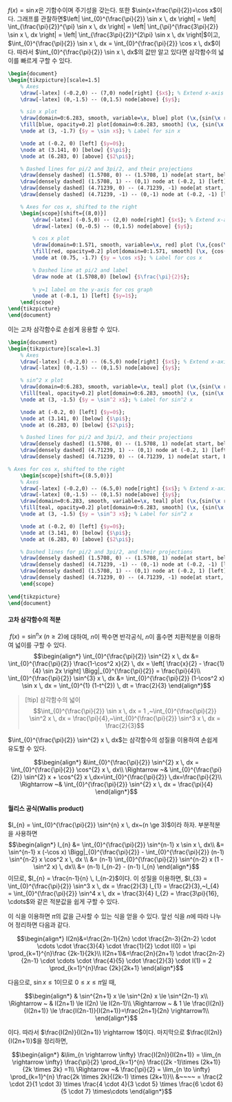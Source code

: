 $f(x)=\sin x$은 기함수이며 주기성을 갖는다. 또한 $\sin(x+\frac{\pi}{2})=\cos x$이다. 그래프를 관찰하면$\left| \int_{0}^{\frac{\pi}{2}} \sin x \, dx \right| = \left| \int_{\frac{\pi}{2}}^{\pi} \sin x \, dx \right| = \left| \int_{\pi}^{\frac{3\pi}{2}} \sin x \, dx \right| = \left| \int_{\frac{3\pi}{2}}^{2\pi} \sin x \, dx \right|$이고, $\int_{0}^{\frac{\pi}{2}} \sin x \, dx = \int_{0}^{\frac{\pi}{2}} \cos x \, dx$이다. 따라서 $\int_{0}^{\frac{\pi}{2}} \sin x \, dx$의 값만 알고 있다면 삼각함수의 넓이를 빠르게 구할 수 있다.

```tikz
\begin{document}
\begin{tikzpicture}[scale=1.5]
    % Axes
    \draw[-latex] (-0.2,0) -- (7,0) node[right] {$x$}; % Extend x-axis beyond 2pi
    \draw[-latex] (0,-1.5) -- (0,1.5) node[above] {$y$};

    % sin x plot
    \draw[domain=0:6.283, smooth, variable=\x, blue] plot (\x,{sin(\x r)});
    \fill[blue, opacity=0.2] plot[domain=0:6.283, smooth] (\x, {sin(\x r)}) -- (6.283,0) -- (0,0) -- cycle;
    \node at (3, -1.7) {$y = \sin x$}; % Label for sin x

    \node at (-0.2, 0) [left] {$y=0$};
    \node at (3.141, 0) [below] {$\pi$};
    \node at (6.283, 0) [above] {$2\pi$};

    % Dashed lines for pi/2 and 3pi/2, and their projections
    \draw[densely dashed] (1.5708, 0) -- (1.5708, 1) node[at start, below] {$\frac{\pi}{2}$}; % pi/2
    \draw[densely dashed] (1.5708, 1) -- (0,1) node at (-0.2, 1) [left] {$y=1$};
    \draw[densely dashed] (4.71239, 0) -- (4.71239, -1) node[at start, above] {$\frac{3\pi}{2}$}; % 3pi/2
    \draw[densely dashed] (4.71239, -1) -- (0,-1) node at (-0.2, -1) [left] {$y=-1$};

    % Axes for cos x, shifted to the right
    \begin{scope}[shift={(8,0)}]
        \draw[-latex] (-0.5,0) -- (2,0) node[right] {$x$}; % Extend x-axis for pi/2
        \draw[-latex] (0,-0.5) -- (0,1.5) node[above] {$y$};

        % cos x plot
        \draw[domain=0:1.571, smooth, variable=\x, red] plot (\x,{cos(\x r)});
        \fill[red, opacity=0.2] plot[domain=0:1.571, smooth] (\x, {cos(\x r)}) -- (1.571,0) -- (0,0) -- cycle;
        \node at (0.75, -1.7) {$y = \cos x$}; % Label for cos x

        % Dashed line at pi/2 and label
        \draw node at (1.5708,0) [below] {$\frac{\pi}{2}$};
        
        % y=1 label on the y-axis for cos graph
        \node at (-0.1, 1) [left] {$y=1$};
    \end{scope}
\end{tikzpicture}
\end{document}
```

이는 고차 삼각함수로 손쉽게 응용할 수 있다.

```tikz
\begin{document}
\begin{tikzpicture}[scale=1.3]
    % Axes
    \draw[-latex] (-0.2,0) -- (6.5,0) node[right] {$x$}; % Extend x-axis beyond 2pi
    \draw[-latex] (0,-1.5) -- (0,1.5) node[above] {$y$};

    % sin^2 x plot
    \draw[domain=0:6.283, smooth, variable=\x, teal] plot (\x,{sin(\x r)^2});
    \fill[teal, opacity=0.2] plot[domain=0:6.283, smooth] (\x, {sin(\x r)^2}) -- (6.283,0) -- (0,0) -- cycle;
    \node at (3, -1.5) {$y = \sin^2 x$}; % Label for sin^2 x

    \node at (-0.2, 0) [left] {$y=0$};
    \node at (3.141, 0) [below] {$\pi$};
    \node at (6.283, 0) [below] {$2\pi$};

    % Dashed lines for pi/2 and 3pi/2, and their projections
    \draw[densely dashed] (1.5708, 0) -- (1.5708, 1) node[at start, below] {$\frac{\pi}{2}$}; % pi/2
    \draw[densely dashed] (4.71239, 1) -- (0,1) node at (-0.2, 1) [left] {$y=1$};
    \draw[densely dashed] (4.71239, 0) -- (4.71239, 1) node[at start, below] {$\frac{3\pi}{2}$}; % 3pi/2

% Axes for cos x, shifted to the right
    \begin{scope}[shift={(8.5,0)}]
    % Axes
    \draw[-latex] (-0.2,0) -- (6.5,0) node[right] {$x$}; % Extend x-axis beyond 2pi
    \draw[-latex] (0,-1.5) -- (0,1.5) node[above] {$y$};
	\draw[domain=0:6.283, smooth, variable=\x, teal] plot (\x,{sin(\x r)^3});
    \fill[teal, opacity=0.2] plot[domain=0:6.283, smooth] (\x, {sin(\x r)^3}) -- (6.283,0) -- (0,0) -- cycle;
    \node at (3, -1.5) {$y = \sin^3 x$}; % Label for sin^2 x

    \node at (-0.2, 0) [left] {$y=0$};
    \node at (3.141, 0) [below] {$\pi$};
    \node at (6.283, 0) [above] {$2\pi$};

    % Dashed lines for pi/2 and 3pi/2, and their projections
    \draw[densely dashed] (1.5708, 0) -- (1.5708, 1) node[at start, below] {$\frac{\pi}{2}$}; % pi/2
    \draw[densely dashed] (4.71239, -1) -- (0,-1) node at (-0.2, -1) [left] {$y=-1$};
    \draw[densely dashed] (1.5708, 1) -- (0,1) node at (-0.2, 1) [left] {$y=1$};
    \draw[densely dashed] (4.71239, 0) -- (4.71239, -1) node[at start, above] {$\frac{3\pi}{2}$}; % 3pi/2
    \end{scope}
    
\end{tikzpicture}
\end{document}
```

#### 고차 삼각함수의 적분
 $f(x)=\sin^{n} x~(n \ge 2)$에 대하여, $n$이 짝수면 반각공식, $n$이 홀수면 치환적분을 이용하여 넓이를 구할 수 있다.
 $$\begin{align*}
\int_{0}^{\frac{\pi}{2}} \sin^{2} x \, dx &= \int_{0}^{\frac{\pi}{2}} \frac{1-\cos^2 x}{2} \, dx = \left[ \frac{x}{2} - \frac{1}{4} \sin 2x \right] \Bigg|_{0}^{\frac{\pi}{2}} = \frac{\pi}{4}\\
\int_{0}^{\frac{\pi}{2}} \sin^{3} x \, dx &= \int_{0}^{\frac{\pi}{2}} (1-\cos^2 x) \sin x \, dx = \int_{0}^{1} (1-t^{2}) \, dt = \frac{2}{3}
\end{align*}$$

>[!tip] 삼각함수의 넓이
>$$\int_{0}^{\frac{\pi}{2}} \sin x \, dx = 1 ,~\int_{0}^{\frac{\pi}{2}} \sin^2 x \, dx = \frac{\pi}{4},~\int_{0}^{\frac{\pi}{2}} \sin^3 x \, dx = \frac{2}{3}$$

$\int_{0}^{\frac{\pi}{2}} \sin^{2} x \, dx$는 삼각함수의 성질을 이용하여 손쉽게 유도할 수 있다.

$$\begin{align*}
&\int_{0}^{\frac{\pi}{2}} \sin^{2} x \, dx = \int_{0}^{\frac{\pi}{2}} \cos^{2} x \, dx\\
\Rightarrow ~& \int_{0}^{\frac{\pi}{2}} \sin^{2} x + \cos^{2} x \,dx=\int_{0}^{\frac{\pi}{2}} \,dx=\frac{\pi}{2}\\
\Rightarrow ~& \int_{0}^{\frac{\pi}{2}} \sin^{2} x \, dx = \frac{\pi}{4}
\end{align*}$$

#### 월리스 공식(Wallis product)
$I_{n} = \int_{0}^{\frac{\pi}{2}} \sin^{n} x \, dx~(n \ge 3)$이라 하자. 부분적분을 사용하면
$$\begin{align*}
I_{n} &= \int_{0}^{\frac{\pi}{2}} \sin^{n-1} x \sin x \, dx\\
&= \sin^{n-1} x (-\cos x) \Bigg|_{0}^{\frac{\pi}{2}} - \int_{0}^{\frac{\pi}{2}} (n-1) \sin^{n-2} x \cos^2 x \, dx \\
&= (n-1) \int_{0}^{\frac{\pi}{2}} \sin^{n-2} x (1 - \sin^2 x) \, dx\\
&= (n-1) I_{n-2} - (n-1) I_{n}
\end{align*}$$
이므로,  $I_{n} = \frac{n-1}{n} \, I_{n-2}$이다.
이 성질을 이용하면, $I_{3} = \int_{0}^{\frac{\pi}{2}} \sin^3 x \, dx = \frac{2}{3} I_{1} = \frac{2}{3},~I_{4} = \int_{0}^{\frac{\pi}{2}} \sin^4 x \, dx = \frac{3}{4} I_{2} = \frac{3\pi}{16}, \cdots$와 같은 적분값을 쉽게 구할 수 있다.

이 식을 이용하면 $\pi$의 값을 근사할 수 있는 식을 얻을 수 있다. 앞선 식을 $n$에 따라 나누어 정리하면 다음과 같다. 

$$\begin{align*}
I(2n)&=\frac{2n-1}{2n} \cdot \frac{2n-3}{2n-2} \cdot \cdots \cdot \frac{3}{4} \cdot \frac{1}{2} \cdot I(0) = \pi \prod_{k=1}^{n}\frac {2k-1}{2k}\\
I(2n+1)&=\frac{2n}{2n+1} \cdot \frac{2n-2}{2n-1} \cdot \cdots \cdot \frac{4}{5} \cdot \frac{2}{3} \cdot I(1) = 2 \prod_{k=1}^{n}\frac {2k}{2k+1}
\end{align*}$$

다음으로, $\sin x \le 1$이므로 $0 \le x \le \pi$일 때, 

$$\begin{align*}
& \sin^{2n+1} x \le \sin^{2n} x \le \sin^{2n-1} x\\
\Rightarrow ~ & I(2n+1) \le I(2n) \le I(2n-1)\\
\Rightarrow ~ & 1 \le \frac{I(2n)}{I(2n+1)} \le \frac{I(2n-1)}{I(2n+1)}=\frac{2n+1}{2n} \rightarrow1\\
\end{align*}$$

이다. 따라서 $\frac{I(2n)}{I(2n+1)} \rightarrow 1$이다. 마지막으로 $\frac{I(2n)}{I(2n+1)}$을 정리하면,

$$\begin{align*}
&\lim_{n \rightarrow \infty} \frac{I(2n)}{I(2n+1)} = \lim_{n \rightarrow \infty} \frac{\pi}{2}  \prod_{k=1}^{n} \frac{(2k -1)\times (2k+1)}{2k \times 2k} =1\\
\Rightarrow ~& \frac{\pi}{2} = \lim_{n \to \infty} \prod_{k=1}^{n} \frac{2k \times 2k}{(2k-1) \times (2k+1)}\\
&~~~~ = \frac{2 \cdot 2}{1 \cdot 3} \times \frac{4 \cdot 4}{3 \cdot 5} \times \frac{6 \cdot 6}{5 \cdot 7} \times\cdots 
\end{align*}$$